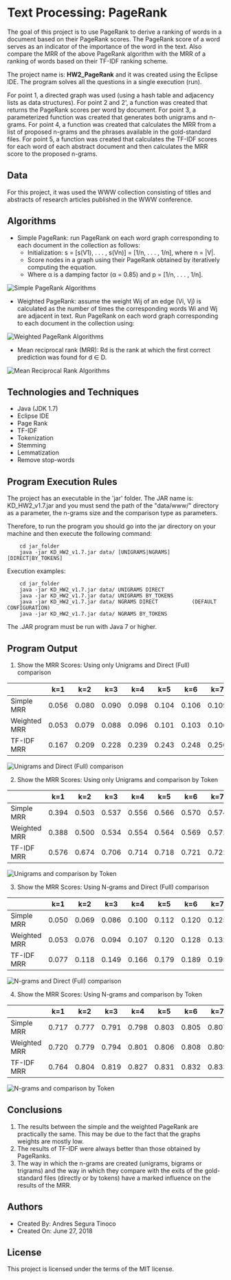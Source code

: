 # Text Processing: PageRank
The goal of this project is to use PageRank to derive a ranking of words in a document based on their PageRank scores. The PageRank score of a word serves as an indicator of the importance of the word in the text. Also compare the MRR of the above PageRank algorithm with the MRR of a ranking of words based on their TF-IDF ranking scheme.

The project name is: **HW2_PageRank** and it was created using the Eclipse IDE. The program solves all the questions in a single execution (run).

For point 1, a directed graph was used (using a hash table and adjacency lists as data structures).
For point 2 and 2', a function was created that returns the PageRank scores per word by document.
For point 3, a parameterized function was created that generates both unigrams and n-grams.
For point 4, a function was created that calculates the MRR from a list of proposed n-grams and the phrases available in the gold-standard files.
For point 5, a function was created that calculates the TF-IDF scores for each word of each abstract document and then calculates the MRR score to the proposed n-grams.

## Data
For this project, it was used the WWW collection consisting of titles and abstracts of research articles published in the WWW conference.

## Algorithms
- Simple PageRank: run PageRank on each word graph corresponding to each document in the collection as
follows:
    - Initialization: s = [s(V1), . . . , s(Vn)] = [1/n, . . . , 1/n], where n = |V|.
    - Score nodes in a graph using their PageRank obtained by iteratively computing the equation.
    - Where α is a damping factor (α = 0.85) and p =  [1/n, . . . , 1/n].

![Simple PageRank Algorithms](https://raw.githubusercontent.com/ansegura7/TextProcessing_PageRank/master/images/page-rank-single.PNG)

- Weighted PageRank: assume the weight Wij of an edge (Vi, Vj) is calculated as the number of times the corresponding words Wi and Wj are adjacent in text. Run PageRank on each word graph corresponding to each document in the collection using:

![Weighted PageRank Algorithms](https://raw.githubusercontent.com/ansegura7/TextProcessing_PageRank/master/images/page-rank-weighted.PNG)

- Mean reciprocal rank (MRR): Rd is the rank at which the first correct prediction was found for d ∈ D.

![Mean Reciprocal Rank Algorithms](https://raw.githubusercontent.com/ansegura7/TextProcessing_PageRank/master/images/mrr-formula.PNG)

## Technologies and Techniques
- Java (JDK 1.7)
- Eclipse IDE
- Page Rank
- TF-IDF
- Tokenization
- Stemming
- Lemmatization
- Remove stop-words

## Program Execution Rules
The project has an executable in the 'jar' folder. The JAR name is: KD_HW2_v1.7.jar and you must send the path of the "data/www/" directory as a parameter, the n-grams size and the comparison type as parameters.

Therefore, to run the program you should go into the jar directory on your machine and then execute the following command:
~~~
    cd jar_folder
    java -jar KD_HW2_v1.7.jar data/ [UNIGRAMS|NGRAMS] [DIRECT|BY_TOKENS]
~~~
Execution examples:
~~~
    cd jar_folder
    java -jar KD_HW2_v1.7.jar data/ UNIGRAMS DIRECT
    java -jar KD_HW2_v1.7.jar data/ UNIGRAMS BY_TOKENS
    java -jar KD_HW2_v1.7.jar data/ NGRAMS DIRECT			(DEFAULT CONFIGURATION)
    java -jar KD_HW2_v1.7.jar data/ NGRAMS BY_TOKENS
~~~
The .JAR program must be run with Java 7 or higher.

## Program Output
1. Show the MRR Scores: Using only Unigrams and Direct (Full) comparison

|  | k=1  | k=2  |  k=3 | k=4 | k=5 | k=6 | k=7 | k=8 | k=9 | k=10 |
|---|---|---|---|---|---|---|---|---|---|---|
| Simple MRR | 0.056 | 0.080 | 0.090 | 0.098 | 0.104 | 0.106 | 0.109 | 0.111 | 0.113 | 0.115 |
| Weighted MRR | 0.053 | 0.079 | 0.088 | 0.096 | 0.101 | 0.103 | 0.106 | 0.108 | 0.110 | 0.112 |
| TF-IDF MRR | 0.167 | 0.209 | 0.228 | 0.239 | 0.243 | 0.248 | 0.250 | 0.252 | 0.253 | 0.254 |

![Unigrams and Direct (Full) comparison](https://raw.githubusercontent.com/ansegura7/TextProcessing_PageRank/master/images/option1.PNG)

2. Show the MRR Scores: Using only Unigrams and comparison by Token

|  | k=1  | k=2  |  k=3 | k=4 | k=5 | k=6 | k=7 | k=8 | k=9 | k=10 |
|---|---|---|---|---|---|---|---|---|---|---|
| Simple MRR | 0.394 | 0.503 | 0.537 | 0.556 | 0.566 | 0.570 | 0.574 | 0.576 | 0.577 | 0.579 |
| Weighted MRR | 0.388 | 0.500 | 0.534 | 0.554 | 0.564 | 0.569 | 0.572 | 0.574 | 0.575 | 0.576 |
| TF-IDF MRR | 0.576 | 0.674 | 0.706 | 0.714 | 0.718 | 0.721 | 0.722 | 0.723 | 0.723 | 0.723 |

![Unigrams and comparison by Token](https://raw.githubusercontent.com/ansegura7/TextProcessing_PageRank/master/images/option2.PNG)

3. Show the MRR Scores: Using N-grams and Direct (Full) comparison

|  | k=1  | k=2  |  k=3 | k=4 | k=5 | k=6 | k=7 | k=8 | k=9 | k=10 |
|---|---|---|---|---|---|---|---|---|---|---|
| Simple MRR | 0.050 | 0.069 | 0.086 | 0.100 | 0.112 | 0.120 | 0.125 | 0.129 | 0.134 | 0.136 |
| Weighted MRR | 0.053 | 0.076 | 0.094 | 0.107 | 0.120 | 0.128 | 0.132 | 0.137 | 0.141 | 0.143 |
| TF-IDF MRR | 0.077 | 0.118 | 0.149 | 0.166 | 0.179 | 0.189 | 0.195 | 0.199 | 0.203 | 0.206 |

![N-grams and Direct (Full) comparison](https://raw.githubusercontent.com/ansegura7/TextProcessing_PageRank/master/images/option3.PNG)

4. Show the MRR Scores: Using N-grams and comparison by Token

|  | k=1  | k=2  |  k=3 | k=4 | k=5 | k=6 | k=7 | k=8 | k=9 | k=10 |
|---|---|---|---|---|---|---|---|---|---|---|
| Simple MRR | 0.717 | 0.777 | 0.791 | 0.798 | 0.803 | 0.805 | 0.807 | 0.807 | 0.808 | 0.808 |
| Weighted MRR | 0.720 | 0.779 | 0.794 | 0.801 | 0.806 | 0.808 | 0.809 | 0.809 | 0.810 | 0.810 |
| TF-IDF MRR | 0.764 | 0.804 | 0.819 | 0.827 | 0.831 | 0.832 | 0.833 | 0.834 | 0.834 | 0.835 |

![N-grams and comparison by Token](https://raw.githubusercontent.com/ansegura7/TextProcessing_PageRank/master/images/option4.PNG)

## Conclusions
1. The results between the simple and the weighted PageRank are practically the same. This may be due to the fact that the graphs weights are mostly low.
2. The results of TF-IDF were always better than those obtained by PageRanks.
3. The way in which the n-grams are created (unigrams, bigrams or trigrams) and the way in which they compare with the exits of the gold-standard files (directly or by tokens) have a marked influence on the results of the MRR.

## Authors
- Created By: Andres Segura Tinoco
- Created On: June 27, 2018

## License
This project is licensed under the terms of the MIT license.
